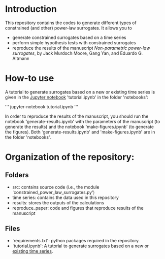 # Introduction
This repository contains the codes to generate different types of constrained (and other) power-law surrogates. It allows you to

- generate constrained surrogates based on a time series
- perform simple hypothesis tests with constrained surrogates
- reproduce the results of the manuscript *Non-parametric power-law surrogates*, by Jack Murdoch Moore, Gang Yan, and Eduardo G. Altmann


# How-to use


A tutorial to generate surrogates based on a new or existing time series is given in the [Jupyter notebook](https://jupyter.org/) 'tutorial.ipynb' in the folder 'notebooks':

'''
jupyter-notebook tutorial.ipynb
'''

In order to reproduce the results of the manuscript, you should run the notebook 'generate-results.ipynb' with the parameters of the manuscript (to generate the results) and the notebook 'make-figures.ipynb' (to generate the figures). Both 'generate-results.ipynb' and 'make-figures.ipynb' are in the folder 'notebooks'.


# Organization of the repository:

## Folders

- src: contains source code (i.e., the module 'constrained_power_law_surrogates.py')
- time series: contains the data used in this repository
- results: stores the outputs of the calculations
- reproduce_paper: code and figures that reproduce results of the manuscript


## Files

- 'requirements.txt': python packages required in the repository.
- 'tutorial.ipynb': A tutorial to generate surrogates based on a new or [existing time series](https://github.com/JackMurdochMoore/power-law/tree/main/time-series).